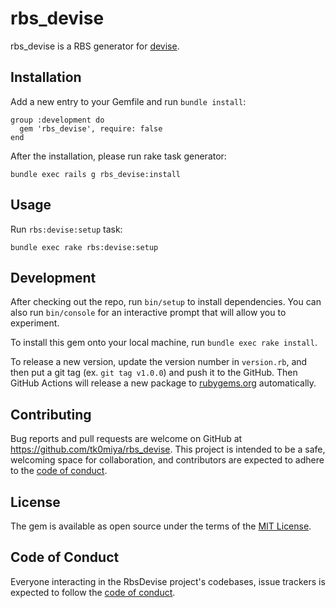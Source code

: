 # rbs_devise

rbs_devise is a RBS generator for [devise](https://github.com/heartcombo/devise).

## Installation

Add a new entry to your Gemfile and run `bundle install`:

    group :development do
      gem 'rbs_devise', require: false
    end

After the installation, please run rake task generator:

    bundle exec rails g rbs_devise:install

## Usage

Run `rbs:devise:setup` task:

    bundle exec rake rbs:devise:setup

## Development

After checking out the repo, run `bin/setup` to install dependencies. You can also
run `bin/console` for an interactive prompt that will allow you to experiment.

To install this gem onto your local machine, run `bundle exec rake install`.

To release a new version, update the version number in `version.rb`, and then put
a git tag (ex. `git tag v1.0.0`) and push it to the GitHub. Then GitHub Actions
will release a new package to [rubygems.org](https://rubygems.org) automatically.

## Contributing

Bug reports and pull requests are welcome on GitHub at https://github.com/tk0miya/rbs_devise.
This project is intended to be a safe, welcoming space for collaboration, and contributors are
expected to adhere to the [code of conduct](https://github.com/tk0miya/rbs_devise/blob/main/CODE_OF_CONDUCT.md).

## License

The gem is available as open source under the terms of the [MIT License](https://opensource.org/licenses/MIT).

## Code of Conduct

Everyone interacting in the RbsDevise project's codebases, issue trackers is expected to
follow the [code of conduct](https://github.com/tk0miya/rbs_devise/blob/main/CODE_OF_CONDUCT.md).
